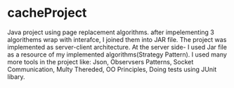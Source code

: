 # cacheProject
Java project using page replacement algorithms.
after impelementing 3 algorithems wrap with interafce, I joined them into JAR file. 
The project was implemented as server-client architecture. At the server side- I used Jar file as a resource of my implemented algorithms(Strategy Pattern).
I used many more tools in the project like:
Json, Observsers Patterns, Socket Communication, Multy Thereded, OO Principles, Doing tests using JUnit libary.

